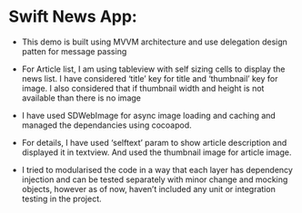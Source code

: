 # Swift News App:

* This demo is built using MVVM architecture and use delegation design patten for message passing

* For Article list, I am using tableview with self sizing cells to display the news list. I have considered ‘title’ key for title and ‘thumbnail’ key for image. I also considered that if thumbnail width and height is not available than there is no image

* I have used SDWebImage for async image loading and caching and managed the dependancies using cocoapod.

* For details, I have used ‘selftext’ param to show article description and displayed it in textview. And used the thumbnail image for article image.

* I tried to modularised the code in a way that each layer has dependency injection and can be tested separately with minor change and mocking objects, however as of now, haven’t included any unit or integration testing in the project.

